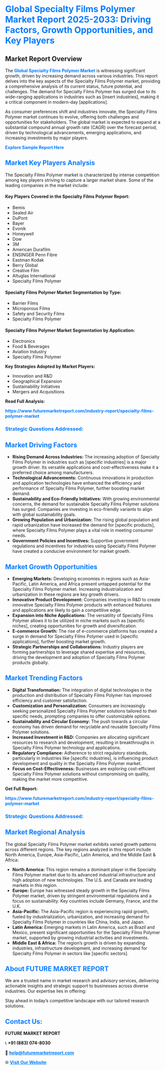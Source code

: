 <h1 style="color: #007BFF;">Global Specialty Films Polymer Market Report 2025-2033: Driving Factors, Growth Opportunities, and Key Players</h1>

<section id="overview">
<h2>Market Report Overview</h2>
<p>The <a href="https://www.futuremarketreport.com/industry-report/specialty-films-polymer-market" style="color: #007BFF; text-decoration: none;"><strong>Global Specialty Films Polymer Market</strong></a> is witnessing significant growth, driven by increasing demand across various industries. This report delves into the key aspects of the Specialty Films Polymer market, providing a comprehensive analysis of its current status, future potential, and challenges. The demand for Specialty Films Polymer has surged due to its wide-ranging applications in industries such as [insert industries], making it a critical component in modern-day [applications].</p>
<p>As consumer preferences shift and industries innovate, the Specialty Films Polymer market continues to evolve, offering both challenges and opportunities for stakeholders. The global market is expected to expand at a substantial compound annual growth rate (CAGR) over the forecast period, driven by technological advancements, emerging applications, and increasing investments by major players.</p>
</section>

<section id="overview">
<p><a href="https://www.futuremarketreport.com/request-sample/reportId=107700" style="color: #007BFF; text-decoration: none;"><strong>Explore Sample Report Here</strong></a></p>
</section>

<section id="key-players">
<h2 style="color: #007BFF;">Market Key Players Analysis</h2>
<p>The Specialty Films Polymer market is characterized by intense competition among key players striving to capture a larger market share. Some of the leading companies in the market include:</p>
<h4>Key Players Covered in the Specialty Films Polymer Report:</h4>
<ul><li>Bemis</li><li>Sealed Air</li><li>DuPont</li><li>Bayer</li><li>Evonik</li><li>Honeywell</li><li>Dow</li><li>3M</li><li>American Durafilm</li><li>ENSINGER Penn Fibre</li><li>Eastman Kodak</li><li>Berry Global</li><li>Creative Film</li><li>Altuglas International</li><li>Specialty Films Polymer</li></ul>
<h4>Specialty Films Polymer Market Segmentation by Type:</h4>
<ul><li>Barrier Films</li><li>Microporous Films</li><li>Safety and Security Films</li><li>Specialty Films Polymer</li></ul>

<h4>Specialty Films Polymer Market Segmentation by Application:</h4>
<ul><li>Electronics</li><li>Food &amp; Beverages</li><li>Aviation Industry</li><li>Specialty Films Polymer</li></ul>
<p><strong>Key Strategies Adopted by Market Players:</strong></p>
<ul>
<li>Innovation and R&D</li>
<li>Geographical Expansion</li>
<li>Sustainability Initiatives</li>
<li>Mergers and Acquisitions</li>
</ul>
</section>

<section>
<p><strong>Read Full Analysis: </strong></p><a href="https://www.futuremarketreport.com/industry-report/specialty-films-polymer-market" style="color: #007BFF; text-decoration: none;"><strong>https://www.futuremarketreport.com/industry-report/specialty-films-polymer-market</strong></a>
<h3 style="color: #007BFF;">Strategic Questions Addressed:</h3>
</section>

<section id="driving-factors">
<h2 style="color: #007BFF;">Market Driving Factors</h2>
<ul>
<li><strong>Rising Demand Across Industries:</strong> The increasing adoption of Specialty Films Polymer in industries such as [specific industries] is a major growth driver. Its versatile applications and cost-effectiveness make it a preferred choice among manufacturers.</li>
<li><strong>Technological Advancements:</strong> Continuous innovations in production and application technologies have enhanced the efficiency and performance of Specialty Films Polymer, further boosting market demand.</li>
<li><strong>Sustainability and Eco-Friendly Initiatives:</strong> With growing environmental concerns, the demand for sustainable Specialty Films Polymer solutions has surged. Companies are investing in eco-friendly variants to align with global sustainability goals.</li>
<li><strong>Growing Population and Urbanization:</strong> The rising global population and rapid urbanization have increased the demand for [specific products], where Specialty Films Polymer plays a vital role in meeting consumer needs.</li>
<li><strong>Government Policies and Incentives:</strong> Supportive government regulations and incentives for industries using Specialty Films Polymer have created a conducive environment for market growth.</li>
</ul>
</section>

<section id="growth-opportunities">
<h2 style="color: #007BFF;">Market Growth Opportunities</h2>
<ul>
<li><strong>Emerging Markets:</strong> Developing economies in regions such as Asia-Pacific, Latin America, and Africa present untapped potential for the Specialty Films Polymer market. Increasing industrialization and urbanization in these regions are key growth drivers.</li>
<li><strong>Innovative Product Development:</strong> Companies investing in R&D to create innovative Specialty Films Polymer products with enhanced features and applications are likely to gain a competitive edge.</li>
<li><strong>Expansion into Niche Applications:</strong> The versatility of Specialty Films Polymer allows it to be utilized in niche markets such as [specific niches], creating opportunities for growth and diversification.</li>
<li><strong>E-commerce Growth:</strong> The rise of e-commerce platforms has created a surge in demand for Specialty Films Polymer used in [specific applications], further boosting market growth.</li>
<li><strong>Strategic Partnerships and Collaborations:</strong> Industry players are forming partnerships to leverage shared expertise and resources, driving the development and adoption of Specialty Films Polymer products globally.</li>
</ul>
</section>

<section id="trending-factors">
<h2 style="color: #007BFF;">Market Trending Factors</h2>
<ul>
<li><strong>Digital Transformation:</strong> The integration of digital technologies in the production and distribution of Specialty Films Polymer has improved efficiency and customer satisfaction.</li>
<li><strong>Customization and Personalization:</strong> Consumers are increasingly seeking personalized Specialty Films Polymer solutions tailored to their specific needs, prompting companies to offer customizable options.</li>
<li><strong>Sustainability and Circular Economy:</strong> The push towards a circular economy has driven demand for recyclable and reusable Specialty Films Polymer solutions.</li>
<li><strong>Increased Investment in R&D:</strong> Companies are allocating significant resources to research and development, resulting in breakthroughs in Specialty Films Polymer technology and applications.</li>
<li><strong>Regulatory Compliance:</strong> Adherence to strict regulatory standards, particularly in industries like [specific industries], is influencing product development and quality in the Specialty Films Polymer market.</li>
<li><strong>Focus on Cost-Effectiveness:</strong> Businesses are exploring cost-efficient Specialty Films Polymer solutions without compromising on quality, making the market more competitive.</li>
</ul>
</section>

<section>
<p><strong>Get Full Report: </strong></p><a href="https://www.futuremarketreport.com/industry-report/specialty-films-polymer-market" style="color: #007BFF; text-decoration: none;"><strong>https://www.futuremarketreport.com/industry-report/specialty-films-polymer-market</strong></a>
<h3 style="color: #007BFF;">Strategic Questions Addressed:</h3>
</section>


<section id="regional-analysis">
<h2 style="color: #007BFF;">Market Regional Analysis</h2>
<p>The global Specialty Films Polymer market exhibits varied growth patterns across different regions. The key regions analyzed in this report include North America, Europe, Asia-Pacific, Latin America, and the Middle East & Africa:</p>
<ul>
<li><strong>North America:</strong> This region remains a dominant player in the Specialty Films Polymer market due to its advanced industrial infrastructure and high adoption of new technologies. The U.S. and Canada are leading markets in this region.</li>
<li><strong>Europe:</strong> Europe has witnessed steady growth in the Specialty Films Polymer market, driven by stringent environmental regulations and a focus on sustainability. Key countries include Germany, France, and the U.K.</li>
<li><strong>Asia-Pacific:</strong> The Asia-Pacific region is experiencing rapid growth, fueled by industrialization, urbanization, and increasing demand for Specialty Films Polymer in countries like China, India, and Japan.</li>
<li><strong>Latin America:</strong> Emerging markets in Latin America, such as Brazil and Mexico, present significant opportunities for the Specialty Films Polymer market, supported by growing industrial activities and investments.</li>
<li><strong>Middle East & Africa:</strong> The region’s growth is driven by expanding industries, infrastructure development, and increasing demand for Specialty Films Polymer in sectors like [specific sectors].</li>
</ul>
</section>

<footer>
<h2 style="color: #007BFF;">About FUTURE MARKET REPORT</h2>
<p>We are a trusted name in market research and advisory services, delivering actionable insights and strategic support to businesses across diverse industries. Our expertise lies in offering:</p>

<p>Stay ahead in today’s competitive landscape with our tailored research solutions.</p>

<h2 style="color: #007BFF;">Contact Us:</h2>
<p><strong>FUTURE MARKET REPORT</strong></p>
<p>📞 <strong>+91 (883) 074-8030</strong></p>
<p>📧 <strong><a href="mailto:help@futuremarketreport.com" style="color: #007BFF;">help@futuremarketreport.com</a></strong></p>
<p>🌐 <strong><a href="https://www.futuremarketreport.com/" style="color: #007BFF;">Visit Our Website</a></strong></p>
</footer>